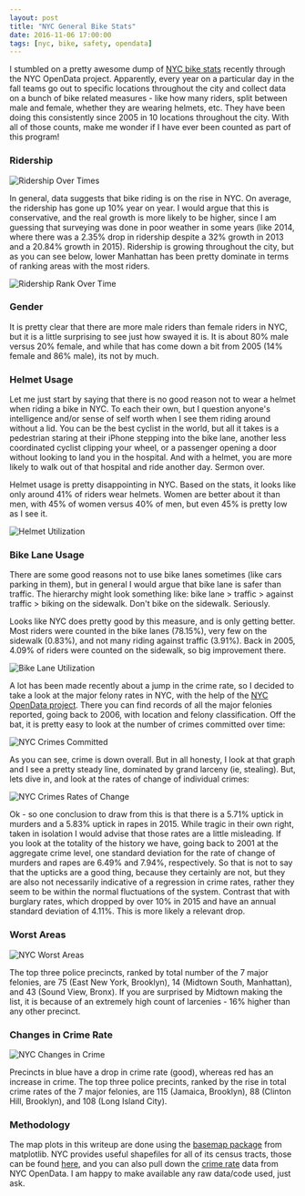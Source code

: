 ```yaml
---
layout: post
title: "NYC General Bike Stats"
date: 2016-11-06 17:00:00
tags: [nyc, bike, safety, opendata]
---
```


I stumbled on a pretty awesome dump of [NYC bike stats](https://data.cityofnewyork.us/Transportation/NYCDCP-Manhattan-Bike-Counts-On-Street-Weekday/qfs9-xn8t) recently through the NYC OpenData project.  Apparently, every year on a particular day in the fall teams go out to specific locations throughout the city and collect data on a bunch of bike related measures - like how many riders, split between male and female, whether they are wearing helmets, etc.  They have been doing this consistently since 2005 in 10 locations throughout the city.  With all of those counts, make me wonder if I have ever been counted as part of this program!

### Ridership

![Ridership Over Times]({{site.url}}/assets/Ridership.png)

In general, data suggests that bike riding is on the rise in NYC.  On average, the ridership has gone up 10% year on year.  I would argue that this is conservative, and the real growth is more likely to be higher, since I am guessing that surveying was done in poor weather in some years (like 2014, where there was a 2.35% drop in ridership despite a 32% growth in 2013 and a 20.84% growth in 2015).  Ridership is growing throughout the city, but as you can see below, lower Manhattan has been pretty dominate in terms of ranking areas with the most riders.

![Ridership Rank Over Time]({{site.url}}/assets/Ridership.Rank.png)

### Gender

It is pretty clear that there are more male riders than female riders in NYC, but it is a little surprising to see just how swayed it is.  It is about 80% male versus 20% female, and while that has come down a bit from 2005 (14% female and 86% male), its not by much.

### Helmet Usage

Let me just start by saying that there is no good reason not to wear a helmet when riding a bike in NYC.  To each their own, but I question anyone's intelligence and/or sense of self worth when I see them riding around without a lid.  You can be the best cyclist in the world, but all it takes is a pedestrian staring at their iPhone stepping into the bike lane, another less coordinated cyclist clipping your wheel, or a passenger opening a door without looking to land you in the hospital.  And with a helmet, you are more likely to walk out of that hospital and ride another day.  Sermon over.

Helmet usage is pretty disappointing in NYC.  Based on the stats, it looks like only around 41% of riders wear helmets.  Women are better about it than men, with 45% of women versus 40% of men, but even 45% is pretty low as I see it.

![Helmet Utilization]({{site.url}}/assets/HelmetUsage.png)

### Bike Lane Usage

There are some good reasons not to use bike lanes sometimes (like cars parking in them), but in general I would argue that bike lane is safer than traffic.  The hierarchy might look something like: bike lane > traffic > against traffic > biking on the sidewalk.  Don't bike on the sidewalk.  Seriously.

Looks like NYC does pretty good by this measure, and is only getting better.  Most riders were counted in the bike lanes (78.15%), very few on the sidewalk (0.83%), and not many riding against traffic (3.91%).  Back in 2005, 4.09% of riders were counted on the sidewalk, so big improvement there.

![Bike Lane Utilization]({{site.url}}/assets/BikeLaneUsage.png)


A lot has been made recently about a jump in the crime rate, so I decided to take a look at the major felony rates in NYC, with the help of the [NYC OpenData project](https://data.cityofnewyork.us/).  There you can find records of all the major felonies reported, going back to 2006, with location and felony classification.  Off the bat, it is pretty easy to look at the number of crimes committed over time:

![NYC Crimes Committed]({{site.url}}/assets/CrimesOverTime.png)

As you can see, crime is down overall.  But in all honesty, I look at that graph and I see a pretty steady line, dominated by grand larceny (ie, stealing).  But, lets dive in, and look at the rates of change of individual crimes:

![NYC Crimes Rates of Change]({{site.url}}/assets/RatesOfChangeInCrimes.png)

Ok - so one conclusion to draw from this is that there is a 5.71% uptick in murders and a 5.83% uptick in rapes in 2015.  While tragic in their own right, taken in isolation I would advise that those rates are a little misleading.  If you look at the totality of the history we have, going back to 2001 at the aggregate crime level, one standard deviation for the rate of change of murders and rapes are 6.49% and 7.94%, respectively.  So that is not to say that the upticks are a good thing, because they certainly are not, but they are also not necessarily indicative of a regression in crime rates, rather they seem to be within the normal fluctuations of the system.  Contrast that with burglary rates, which dropped by over 10% in 2015 and have an annual standard deviation of 4.11%.  This is more likely a relevant drop.

### Worst Areas

![NYC Worst Areas]({{site.url}}/assets/major_crimes.2015.map.png)

The top three police precincts, ranked by total number of the 7 major felonies, are 75 (East New York, Brooklyn), 14 (Midtown South, Manhattan), and 43 (Sound View, Bronx).  If you are surprised by Midtown making the list, it is because of an extremely high count of larcenies - 16% higher than any other precinct.

### Changes in Crime Rate

![NYC Changes in Crime]({{site.url}}/assets/major_crimes.pctchange.2014.2015.map.png)

Precincts in blue have a drop in crime rate (good), whereas red has an increase in crime.  The top three police precints, ranked by the rise in total crime rates of the 7 major felonies, are 115 (Jamaica, Brooklyn), 88 (Clinton Hill, Brooklyn), and 108 (Long Island City).  

### Methodology

The map plots in this writeup are done using the [basemap package](http://matplotlib.org/basemap) from matplotlib.  NYC provides useful shapefiles for all of its census tracts, those can be found [here](https://data.cityofnewyork.us/City-Government/2010-Census-Tracts/fxpq-c8ku/data), and you can also pull down the [crime rate](https://data.cityofnewyork.us/Public-Safety/NYPD-7-Major-Felony-Incidents/hyij-8hr7) data from NYC OpenData.  I am happy to make available any raw data/code used, just ask.
